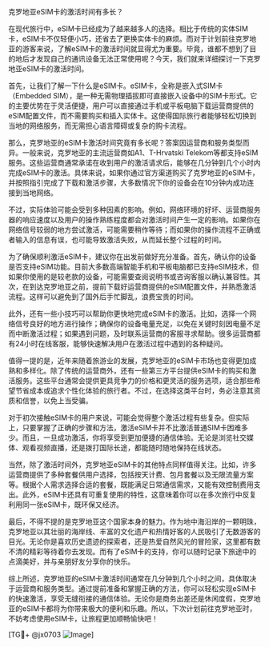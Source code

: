 克罗地亚eSIM卡的激活时间有多长？

在现代旅行中，eSIM卡已经成为了越来越多人的选择。相比于传统的实体SIM卡，eSIM卡不仅轻便小巧，还省去了更换实体卡的麻烦。而对于计划前往克罗地亚的游客来说，了解eSIM卡的激活时间就显得尤为重要。毕竟，谁都不想到了目的地后才发现自己的通讯设备无法正常使用呢？今天，我们就来详细探讨一下克罗地亚eSIM卡的激活时间。

首先，让我们了解一下什么是eSIM卡。eSIM卡，全称是嵌入式SIM卡（Embedded SIM），是一种无需物理插拔即可直接嵌入设备中的SIM卡形式。它的主要优势在于灵活便捷，用户可以直接通过手机或平板电脑下载运营商提供的eSIM配置文件，而不需要购买和插入实体卡。这使得国际旅行者能够轻松切换到当地的网络服务，而无需担心语言障碍或复杂的购卡流程。

那么，克罗地亚的eSIM卡激活时间究竟有多长呢？答案因运营商和服务类型而异。一般来说，克罗地亚的主流运营商如A1、T-Hrvatski Telekom等都支持eSIM服务。这些运营商通常承诺在收到用户的激活请求后，能够在几分钟到几个小时内完成eSIM卡的激活。具体来说，如果你通过官方渠道购买了克罗地亚的eSIM卡，并按照指引完成了下载和激活步骤，大多数情况下你的设备会在10分钟内成功连接到当地网络。

不过，实际体验可能会受到多种因素的影响。例如，网络环境的好坏、运营商服务器的响应速度以及用户的操作熟练程度都会对激活时间产生一定的影响。如果你在网络信号较弱的地方尝试激活，可能需要稍作等待；而如果你的操作流程不正确或者输入的信息有误，也可能导致激活失败，从而延长整个过程的时间。

为了确保顺利激活eSIM卡，建议你在出发前做好充分准备。首先，确认你的设备是否支持eSIM功能。目前大多数高端智能手机和平板电脑都已支持eSIM技术，但如果你使用的是较老款的设备，可能需要查阅说明书或咨询客服以确认兼容性。其次，在到达克罗地亚之前，提前下载好运营商提供的eSIM配置文件，并熟悉激活流程。这样可以避免到了国外后手忙脚乱，浪费宝贵的时间。

此外，还有一些小技巧可以帮助你更快地完成eSIM卡的激活。比如，选择一个网络信号良好的地方进行操作；确保你的设备电量充足，以免在关键时刻因电量不足而中断激活过程；如果遇到问题，及时联系运营商的客服寻求帮助。很多运营商都有24小时在线客服，能够快速解决用户在激活过程中遇到的各种疑问。

值得一提的是，近年来随着旅游业的发展，克罗地亚的eSIM卡市场也变得更加成熟和多样化。除了传统的运营商外，还有一些第三方平台提供eSIM卡的购买和激活服务。这些平台通常会提供更具竞争力的价格和更灵活的服务选项，适合那些希望节省成本或追求个性化体验的旅行者。不过，在选择这类平台时，务必注意其资质和信誉，以免上当受骗。

对于初次接触eSIM卡的用户来说，可能会觉得整个激活过程有些复杂。但实际上，只要掌握了正确的步骤和方法，激活eSIM卡并不比激活普通SIM卡困难多少。而且，一旦成功激活，你将享受到更加便捷的通信体验。无论是浏览社交媒体、观看视频直播，还是拨打国际长途，都能随时随地保持在线状态。

当然，除了激活时间外，克罗地亚eSIM卡的其他特点同样值得关注。比如，许多运营商提供了多种套餐供用户选择，包括按天计费、包月套餐以及无限流量方案等。根据个人需求选择合适的套餐，既能满足日常通信需求，又能有效控制费用支出。此外，eSIM卡还具有可重复使用的特性，这意味着你可以在多次旅行中反复利用同一张eSIM卡，既环保又经济。

最后，不得不提的是克罗地亚这个国家本身的魅力。作为地中海沿岸的一颗明珠，克罗地亚以其壮丽的海岸线、丰富的文化遗产和热情好客的人民吸引了无数游客的目光。无论你是喜欢历史遗迹的探索者，还是热爱自然风光的冒险家，这里都有数不清的精彩等待着你去发现。而有了eSIM卡的支持，你可以随时记录下旅途中的点滴美好，并与亲朋好友分享你的快乐。

综上所述，克罗地亚的eSIM卡激活时间通常在几分钟到几个小时之间，具体取决于运营商和服务类型。通过提前准备和掌握正确的方法，你可以轻松实现eSIM卡的快速激活，享受无缝衔接的通信体验。无论你是商务出差还是休闲度假，克罗地亚的eSIM卡都将为你带来极大的便利和乐趣。所以，下次计划前往克罗地亚时，不妨考虑使用eSIM卡，让旅程更加顺畅愉快吧！

[TG💪+ @jx0703 ![Image](https://github.com/user-attachments/assets/dbca1d08-cadb-493c-b0ec-ad6f7a83f270)]
